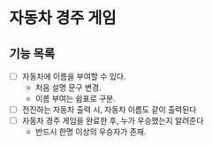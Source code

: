 # 자동차 경주 게임
## 기능 목록
- [ ] 자동차에 이름을 부여할 수 있다.
  - 처음 설명 문구 변경.
  - 이름 부여는 쉼표로 구분.
- [ ] 전진하는 자동차 출력 시, 자동차 이름도 같이 출력된다
- [ ] 자동차 경주 게임을 완료한 후, 누가 우승했는지 알려준다
  - 반드시 한명 이상의 우승자가 존재. 
 